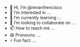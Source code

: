 - 👋 Hi, I’m @renanfrencisco
- 👀 I’m interested in ...
- 🌱 I’m currently learning ...
- 💞️ I’m looking to collaborate on ...
- 📫 How to reach me ...
- 😄 Pronouns: ...
- ⚡ Fun fact: ...

<!---
renanfrencisco/renanfrencisco is a ✨ special ✨ repository because its `README.md` (this file) appears on your GitHub profile.
You can click the Preview link to take a look at your changes.
--->
